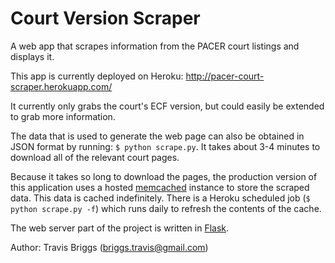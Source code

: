 Court Version Scraper
=====================
A web app that scrapes information from the PACER court listings and displays it.

This app is currently deployed on Heroku: http://pacer-court-scraper.herokuapp.com/

It currently only grabs the court's ECF version, but could easily be extended to grab more information.

The data that is used to generate the web page can also be obtained in JSON format by running: `$ python scrape.py`.
It takes about 3-4 minutes to download all of the relevant court pages.

Because it takes so long to download the pages, the production version of this application uses a hosted
[memcached](http://memcached.org/) instance to store the scraped data. This data is cached indefinitely. There is a
Heroku scheduled job (`$ python scrape.py -f`) which runs daily to refresh the contents of the cache.

The web server part of the project is written in [Flask](http://flask.pocoo.org/).

Author: Travis Briggs (briggs.travis@gmail.com)
